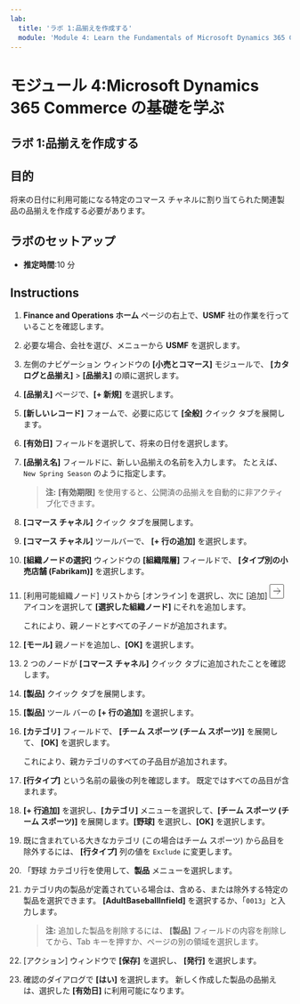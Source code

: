 ```yaml
---
lab:
  title: 'ラボ 1:品揃えを作成する'
  module: 'Module 4: Learn the Fundamentals of Microsoft Dynamics 365 Commerce'
---
```


# モジュール 4:Microsoft Dynamics 365 Commerce の基礎を学ぶ

## ラボ 1:品揃えを作成する

## 目的

将来の日付に利用可能になる特定のコマース チャネルに割り当てられた関連製品の品揃えを作成する必要があります。 

## ラボのセットアップ

   - **推定時間**:10 分

## Instructions

1.  **Finance and Operations ホーム** ページの右上で、**USMF** 社の作業を行っていることを確認します。 

1.  必要な場合、会社を選び、メニューから **USMF** を選択します。 

1.  左側のナビゲーション ウィンドウの **[小売とコマース]** モジュールで、 **[カタログと品揃え]**  >  **[品揃え]** の順に選択します。 

1.  **[品揃え]** ページで、**[+ 新規]** を選択します。 

1.  **[新しいレコード]** フォームで、必要に応じて **[全般]** クイック タブを展開します。 

1.  **[有効日]** フィールドを選択して、将来の日付を選択します。  

1.  **[品揃え名]** フィールドに、新しい品揃えの名前を入力します。 たとえば、`New Spring Season` のように指定します。

    > **注:** **[有効期限]** を使用すると、公開済の品揃えを自動的に非アクティブ化できます。 

1.  **[コマース チャネル]** クイック タブを展開します。 

1.  **[コマース チャネル]** ツールバーで、 **[+ 行の追加]** を選択します。 

1.  **[組織ノードの選択]** ウィンドウの **[組織階層]** フィールドで、 **[タイプ別の小売店舗 (Fabrikam)]** を選択します。 

1.  [利用可能組織ノード] リストから [オンライン] を選択し、次に [追加] ![右矢印アイコン](./media/d365-fo-add-org-node-icon.png) アイコンを選択して **[選択した組織ノード]** にそれを追加します。

    これにより、親ノードとすべての子ノードが追加されます。 

1.  **[モール]** 親ノードを追加し、**[OK]** を選択します。 

1.  2 つのノードが **[コマース チャネル]** クイック タブに追加されたことを確認します。 

1.  **[製品]** クイック タブを展開します。 

1.  **[製品]** ツール バーの **[+ 行の追加]** を選択します。 

1.  **[カテゴリ]** フィールドで、 **[チーム スポーツ (チーム スポーツ)]** を展開して、 **[OK]** を選択します。

    これにより、親カテゴリのすべての子品目が追加されます。

1.  **[行タイプ]** という名前の最後の列を確認します。 既定ではすべての品目が含まれます。

1.  **[+ 行追加]** を選択し、**[カテゴリ]** メニューを選択して、**[チーム スポーツ (チーム スポーツ)]** を展開します。**[野球]** を選択し、**[OK]** を選択します。 

1.  既に含まれている大きなカテゴリ (この場合はチーム スポーツ) から品目を除外するには、 **[行タイプ]** 列の値を `Exclude` に変更します。 

1.  「野球 カテゴリ行を使用して、**製品** メニューを選択します。 

1.  カテゴリ内の製品が定義されている場合は、含める、または除外する特定の製品を選択できます。 **[AdultBaseballInfield]** を選択するか、「`0013`」と入力します。 

    > **注:** 追加した製品を削除するには、 **[製品]** フィールドの内容を削除してから、Tab キーを押すか、ページの別の領域を選択します。 

1.  [アクション] ウィンドウで **[保存]** を選択し、 **[発行]** を選択します。 

1.  確認のダイアログで **[はい]** を選択します。 新しく作成した製品の品揃えは、選択した **[有効日]** に利用可能になります。 

